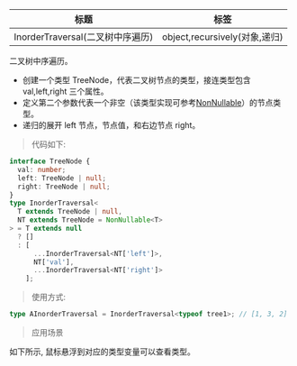 | 标题                             | 标签                          |
| -------------------------------- | ----------------------------- |
| InorderTraversal(二叉树中序遍历) | object,recursively(对象,递归) |

二叉树中序遍历。

- 创建一个类型 TreeNode，代表二叉树节点的类型，接连类型包含 val,left,right 三个属性。
- 定义第二个参数代表一个非空（该类型实现可参考[NonNullable](codes/typescript/NonNullable.md)）的节点类型。
- 递归的展开 left 节点，节点值，和右边节点 right。

> 代码如下:

```ts
interface TreeNode {
  val: number;
  left: TreeNode | null;
  right: TreeNode | null;
}
type InorderTraversal<
  T extends TreeNode | null,
  NT extends TreeNode = NonNullable<T>
> = T extends null
  ? []
  : [
      ...InorderTraversal<NT['left']>,
      NT['val'],
      ...InorderTraversal<NT['right']>
    ];
```

> 使用方式:

```ts
type AInorderTraversal = InorderTraversal<typeof tree1>; // [1, 3, 2]
```

> 应用场景

如下所示, 鼠标悬浮到对应的类型变量可以查看类型。

<div class="code-editor" data-url="codes/typescript/demo/InorderTraversal.ts" data-language="typescript"></div>
